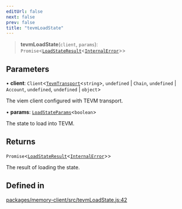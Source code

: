 ```yaml
---
editUrl: false
next: false
prev: false
title: "tevmLoadState"
---
```


> **tevmLoadState**(`client`, `params`): `Promise`\<[`LoadStateResult`](/reference/tevm/actions/type-aliases/loadstateresult/)\<[`InternalError`](/reference/tevm/errors/classes/internalerror/)\>\>

## Parameters

• **client**: `Client`\<[`TevmTransport`](/reference/tevm/memory-client/type-aliases/tevmtransport/)\<`string`\>, `undefined` \| `Chain`, `undefined` \| `Account`, `undefined`, `undefined` \| `object`\>

The viem client configured with TEVM transport.

• **params**: [`LoadStateParams`](/reference/tevm/actions/type-aliases/loadstateparams/)\<`boolean`\>

The state to load into TEVM.

## Returns

`Promise`\<[`LoadStateResult`](/reference/tevm/actions/type-aliases/loadstateresult/)\<[`InternalError`](/reference/tevm/errors/classes/internalerror/)\>\>

The result of loading the state.

## Defined in

[packages/memory-client/src/tevmLoadState.js:42](https://github.com/evmts/tevm-monorepo/blob/main/packages/memory-client/src/tevmLoadState.js#L42)
